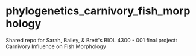 # phylogenetics_carnivory_fish_morphology
Shared repo for Sarah, Bailey, &amp; Brett's BIOL 4300 - 001 final project: Carnivory Influence on Fish Morphology
